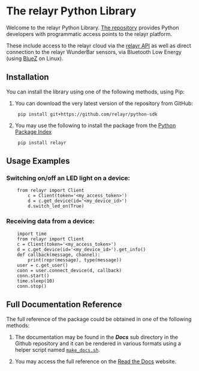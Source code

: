 # The relayr Python Library

Welcome to the relayr Python Library. [The repository](https://github.com/relayr/python-sdk) provides Python developers with  programmatic access points to the relayr platform.

These include access to the relayr cloud via the [relayr API](https://developer.relayr.io/documents/relayrAPI/Introduction) as well as direct connection to the relayr WunderBar sensors, via Bluetooth Low Energy (using [BlueZ](http://www.bluez.org/) on Linux). 


## Installation

You can install the library using one of the following methods, using Pip: 

1. You can download the very latest version of the repository from GitHub:

    	pip install git+https://github.com/relayr/python-sdk

2. You may use the following to install the package from the [Python Package Index](https://pypi.python.org/pypi/relayr/) 

    
		pip install relayr


## Usage Examples


### Switching on/off an LED light on a device:


		from relayr import Client
	    	c = Client(token='<my_access_token>')
	    	d = c.get_device(id='<my_device_id>')
	    	d.switch_led_on(True)

### Receiving data from a device:

		import time
		from relayr import Client
		c = Client(token='<my_access_token>')
		d = c.get_device(id='<my_device_id>').get_info()
		def callback(message, channel):
		    print(repr(message), type(message))
		user = c.get_user()
		conn = user.connect_device(d, callback)
		conn.start()
		time.sleep(10)
		conn.stop()

## Full Documentation Reference

The full reference of the package could be obtained in one of the following methods: 

1. The documentation may be found in the ***Docs*** sub directory in the Github repository and it can be rendered in various formats using a helper script named [`make_docs.sh`](https://github.com/relayr/python-sdk/blob/master/make_docs.sh).


2. You may access the full reference on the [Read the Docs](http://relayr.readthedocs.org/) website.


